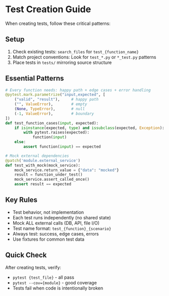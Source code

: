 # Test Creation Guide

When creating tests, follow these critical patterns:

## Setup
1. Check existing tests: `search_files` for `test_{function_name}`
2. Match project conventions: Look for `test_*.py` or `*_test.py` patterns
3. Place tests in `tests/` mirroring source structure

## Essential Patterns
```python
# Every function needs: happy path + edge cases + error handling
@pytest.mark.parametrize("input,expected", [
    ("valid", "result"),     # happy path
    ("", ValueError),        # empty
    (None, TypeError),       # null  
    (-1, ValueError),        # boundary
])
def test_function_cases(input, expected):
    if isinstance(expected, type) and issubclass(expected, Exception):
        with pytest.raises(expected):
            function(input)
    else:
        assert function(input) == expected

# Mock external dependencies
@patch('module.external_service')
def test_with_mock(mock_service):
    mock_service.return_value = {"data": "mocked"}
    result = function_under_test()
    mock_service.assert_called_once()
    assert result == expected
```

## Key Rules
- Test behavior, not implementation
- Each test runs independently (no shared state)
- Mock ALL external calls (DB, API, file I/O)
- Test name format: `test_{function}_{scenario}`
- Always test: success, edge cases, errors
- Use fixtures for common test data

## Quick Check
After creating tests, verify:
- `pytest {test_file}` - all pass
- `pytest --cov={module}` - good coverage
- Tests fail when code is intentionally broken